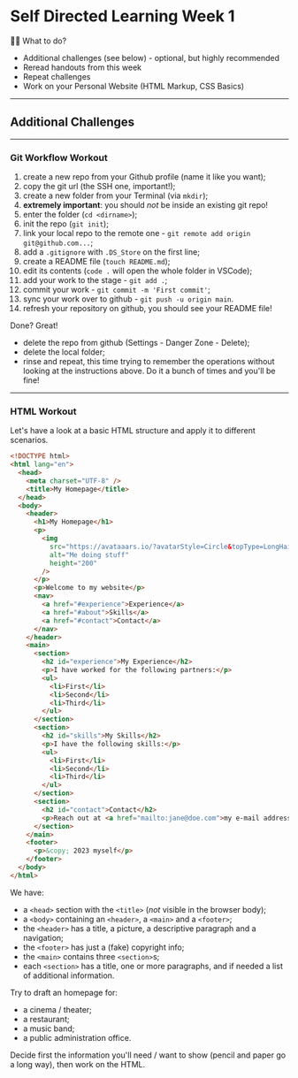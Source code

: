 # Self Directed Learning Week 1

🏋️‍♀️ What to do?

- Additional challenges (see below) - optional, but highly recommended
- Reread handouts from this week
- Repeat challenges
- Work on your Personal Website (HTML Markup, CSS Basics)

---

## Additional Challenges

---

### Git Workflow Workout

1. create a new repo from your Github profile (name it like you want);
2. copy the git url (the SSH one, important!);
3. create a new folder from your Terminal (via `mkdir`);
4. **extremely important**: you should _not_ be inside an existing git repo!
5. enter the folder (`cd <dirname>`);
6. init the repo (`git init`);
7. link your local repo to the remote one - `git remote add origin git@github.com...`;
8. add a `.gitignore` with `.DS_Store` on the first line;
9. create a README file (`touch README.md`);
10. edit its contents (`code .` will open the whole folder in VSCode);
11. add your work to the stage - `git add .`;
12. commit your work - `git commit -m 'First commit'`;
13. sync your work over to github - `git push -u origin main`.
14. refresh your repository on github, you should see your README file!

Done? Great!

- delete the repo from github (Settings - Danger Zone - Delete);
- delete the local folder;
- rinse and repeat, this time trying to remember the operations without looking at the instructions above. Do it a bunch of times and you'll be fine!

---

### HTML Workout

Let's have a look at a basic HTML structure and apply it to different scenarios.

```html
<!DOCTYPE html>
<html lang="en">
  <head>
    <meta charset="UTF-8" />
    <title>My Homepage</title>
  </head>
  <body>
    <header>
      <h1>My Homepage</h1>
      <p>
        <img
          src="https://avataaars.io/?avatarStyle=Circle&topType=LongHairStraight&accessoriesType=Blank&hairColor=BrownDark&facialHairType=Blank&clotheType=BlazerShirt&eyeType=Default&eyebrowType=Default&mouthType=Default&skinColor=Light"
          alt="Me doing stuff"
          height="200"
        />
      </p>
      <p>Welcome to my website</p>
      <nav>
        <a href="#experience">Experience</a>
        <a href="#about">Skills</a>
        <a href="#contact">Contact</a>
      </nav>
    </header>
    <main>
      <section>
        <h2 id="experience">My Experience</h2>
        <p>I have worked for the following partners:</p>
        <ul>
          <li>First</li>
          <li>Second</li>
          <li>Third</li>
        </ul>
      </section>
      <section>
        <h2 id="skills">My Skills</h2>
        <p>I have the following skills:</p>
        <ul>
          <li>First</li>
          <li>Second</li>
          <li>Third</li>
        </ul>
      </section>
      <section>
        <h2 id="contact">Contact</h2>
        <p>Reach out at <a href="mailto:jane@doe.com">my e-mail address</a>.</p>
      </section>
    </main>
    <footer>
      <p>&copy; 2023 myself</p>
    </footer>
  </body>
</html>
```

We have:

- a `<head>` section with the `<title>` (_not_ visible in the browser body);
- a `<body>` containing an `<header>`, a `<main>` and a `<footer>`;
- the `<header>` has a title, a picture, a descriptive paragraph and a navigation;
- the `<footer>` has just a (fake) copyright info;
- the `<main>` contains three `<section>`s;
- each `<section>` has a title, one or more paragraphs, and if needed a list of additional information.

Try to draft an homepage for:

- a cinema / theater;
- a restaurant;
- a music band;
- a public administration office.

Decide first the information you'll need / want to show (pencil and paper go a long way), then work on the HTML.
